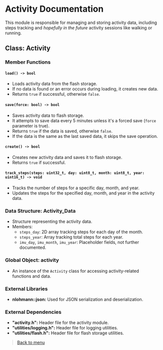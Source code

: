 # Activity Documentation

This module is responsible for managing and storing activity data, including steps tracking and *hopefully in the future* activity sessions like walking or running. 

## Class: Activity

### Member Functions

#### `load() -> bool`

- Loads activity data from the flash storage.
- If no data is found or an error occurs during loading, it creates new data.
- Returns `true` if successful, otherwise `false`.

#### `save(force: bool) -> bool`

- Saves activity data to flash storage.
- It attempts to save data every 5 minutes unless it's a forced save (`force` parameter is true).
- Returns `true` if the data is saved, otherwise `false`.
- If the data is the same as the last saved data, it skips the save operation.

#### `create() -> bool`

- Creates new activity data and saves it to flash storage.
- Returns `true` if successful.

#### `track_steps(steps: uint32_t, day: uint8_t, month: uint8_t, year: uint16_t) -> void`

- Tracks the number of steps for a specific day, month, and year.
- Updates the steps for the specified day, month, and year in the activity data.

### Data Structure: Activity_Data

- Structure representing the activity data.
- Members:
  - `steps_day`: 2D array tracking steps for each day of the month.
  - `steps_year`: Array tracking total steps for each year.
  - `imu_day`, `imu_month`, `imu_year`: Placeholder fields, not further documented.

### Global Object: activity

- An instance of the `Activity` class for accessing activity-related functions and data.

### External Libraries

- **nlohmann::json:** Used for JSON serialization and deserialization.

### External Dependencies

- **"activity.h":** Header file for the activity module.
- **"utilities/logging.h":** Header file for logging utilities.
- **"utilities/flash.h":** Header file for flash storage utilities.

> [Back to menu](tw_docs.md)
